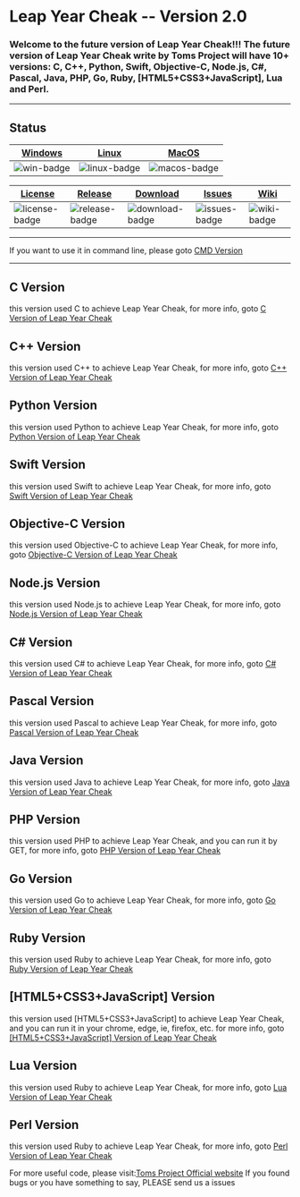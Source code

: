 #  Leap Year Cheak -- Version 2.0

### Welcome to the future version of Leap Year Cheak!!! The future version of Leap Year Cheak write by Toms Project will have 10+ versions: C, C++, Python, Swift, Objective-C, Node.js, C#, Pascal, Java, PHP, Go, Ruby, [HTML5+CSS3+JavaScript], Lua and Perl.
---
## Status
| [Windows][win-link]| [Linux][Linux-link]|[MacOS][macos-link]|
|---------------|---------------|-----------------|
| ![win-badge]  | ![linux-badge]      | ![macos-badge]   |


|[License][license-link]| [Release][release-link]|[Download][download-link]|[Issues][issues-link]|[Wiki][wiki-links]|
|-----------------|-----------------|-----------------|-----------------|-----------------|
|![license-badge] |![release-badge] | ![download-badge]|![issues-badge]|![wiki-badge]|

[win-link]: https://github.com/ytmo/LeapYearCheak/tree/master/Cpp/Build/Windows
[win-badge]: https://github.com/ytmo/LeapYearCheak/workflows/Windows%20build/badge.svg

[linux-link]: https://github.com/ytmo/LeapYearCheak/tree/master/Cpp/Build/Linux
[linux-badge]: https://github.com/ytmo/LeapYearCheak/workflows/Linux%20build/badge.svg

[macos-link]: https://github.com/ytmo/LeapYearCheak/tree/master/Cpp/Build/MacOS
[macos-badge]: https://github.com/ytmo/LeapYearCheak/workflows/MacOS%20build/badge.svg

[release-link]: https://github.com/ytmo/LeapYearCheak/releases
[release-badge]: https://img.shields.io/github/v/release/ytmo/LeapYearCheak.svg

[download-link]: https://github.com/ytmo/LeapYearCheak/releases/latest
[download-badge]: https://img.shields.io/github/downloads/ytmo/LeapYearCheak/total.svg

[license-link]: https://github.com/ytmo/LeapYearCheak/blob/master/LICENSE
[license-badge]: https://img.shields.io/badge/license-MIT-blue.svg

[issues-link]: https://github.com/ytmo/LeapYearCheak/issues
[issues-badge]: https://img.shields.io/badge/github-issues-red.svg

[wiki-links]: https://github.com/ytmo/LeapYearCheak/wiki
[wiki-badge]: https://img.shields.io/badge/github-wiki-181717.svg
---
If you want to use it in command line, please goto [CMD Version](https://github.com/ytmo/LeapYearCheak/tree/cmd)

---

## C Version
this version used C to achieve Leap Year Cheak, for more info, goto [C Version of Leap Year Cheak](./C/)

## C++ Version
this version used C++ to achieve Leap Year Cheak, for more info, goto [C++ Version of Leap Year Cheak](./Cpp/)

## Python Version
this version used Python to achieve Leap Year Cheak, for more info, goto [Python Version of Leap Year Cheak](./Python/)

## Swift Version
this version used Swift to achieve Leap Year Cheak, for more info, goto [Swift Version of Leap Year Cheak](./Swift/)

## Objective-C Version
this version used Objective-C to achieve Leap Year Cheak, for more info, goto [Objective-C Version of Leap Year Cheak](./Objective-C/)

## Node.js Version
this version used Node.js to achieve Leap Year Cheak, for more info, goto [Node.js Version of Leap Year Cheak](./Node/)

## C# Version
this version used C# to achieve Leap Year Cheak, for more info, goto [C# Version of Leap Year Cheak](./CHash/)

## Pascal Version
this version used Pascal to achieve Leap Year Cheak, for more info, goto [Pascal Version of Leap Year Cheak](./Pascal/)

## Java Version
this version used Java to achieve Leap Year Cheak, for more info, goto [Java Version of Leap Year Cheak](./Java/)

## PHP Version
this version used PHP to achieve Leap Year Cheak, and you can run it by GET, for more info, goto [PHP Version of Leap Year Cheak](./PHP/)

## Go Version
this version used Go to achieve Leap Year Cheak, for more info, goto [Go Version of Leap Year Cheak](./Go/)

## Ruby Version
this version used Ruby to achieve Leap Year Cheak, for more info, goto [Ruby Version of Leap Year Cheak](./Ruby/)

## [HTML5+CSS3+JavaScript] Version
this version used [HTML5+CSS3+JavaScript] to achieve Leap Year Cheak, and you can run it in your chrome, edge, ie, firefox, etc. for more info, goto [[HTML5+CSS3+JavaScript] Version of Leap Year Cheak](./HTML5/)

## Lua Version
this version used Ruby to achieve Leap Year Cheak, for more info, goto [Lua Version of Leap Year Cheak](./Lua/)

## Perl Version
this version used Ruby to achieve Leap Year Cheak, for more info, goto [Perl Version of Leap Year Cheak](./Perl/)

For more useful code, please visit:[Toms Project Official website](http://www.projectoms.com)
If you found bugs or you have something to say, PLEASE send us a issues
